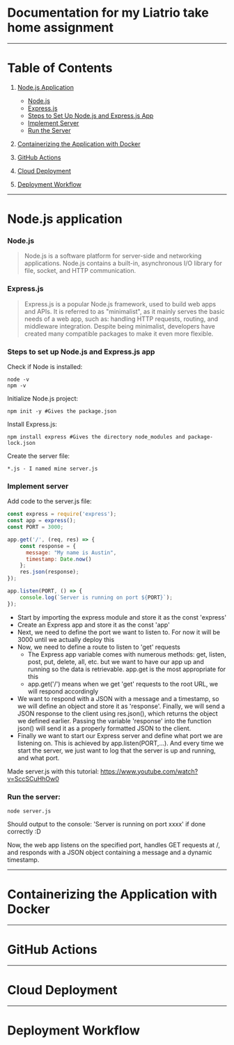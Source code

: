 # Documentation for my Liatrio take home assignment

---

# Table of Contents

1. [Node.js Application](#nodejs-application)
   - [Node.js](#nodejs)
   - [Express.js](#expressjs)
   - [Steps to Set Up Node.js and Express.js App](#steps-to-set-up-nodejs-and-expressjs-app)
   - [Implement Server](#implement-server)
   - [Run the Server](#run-the-server)

2. [Containerizing the Application with Docker](#containerizing-the-application-with-docker)

3. [GitHub Actions](#github-actions)

4. [Cloud Deployment](#cloud-deployment)

5. [Deployment Workflow](#deployment-workflow)

---

# Node.js application

### Node.js
> Node.js is a software platform for server-side and networking applications. Node.js contains a built-in, asynchronous I/O library for file, socket, and HTTP communication.

### Express.js
> Express.js is a popular Node.js framework, used to build web apps and APIs. It is referred to as "minimalist", as it mainly serves the basic needs of a web app, such as: handling HTTP requests, routing, and middleware integration. Despite being minimalist, developers have created many compatible packages to make it even more flexible. 

### Steps to set up Node.js and Express.js app
Check if Node is installed: 
```shell
node -v
npm -v
```

Initialize Node.js project:
```shell
npm init -y #Gives the package.json
```

Install Express.js:
```shell
npm install express #Gives the directory node_modules and package-lock.json
```

Create the server file:
```
*.js - I named mine server.js
```

### Implement server 
Add code to the server.js file:
```js
const express = require('express');
const app = express();
const PORT = 3000;

app.get('/', (req, res) => {
    const response = {
      message: "My name is Austin",
      timestamp: Date.now()
    };
    res.json(response);
});

app.listen(PORT, () => {
    console.log(`Server is running on port ${PORT}`);
});
```

- Start by importing the express module and store it as the const 'express'
- Create an Express app and store it as the const 'app'
- Next, we need to define the port we want to listen to. For now it will be 3000 until we actually deploy this
- Now, we need to define a route to listen to 'get' requests
    - The Express app variable comes with numerous methods: get, listen, post, put, delete, all, etc. but we want to have our app up and running so the data is retrievable. app.get is the most appropriate for this
    - app.get('/') means when we get 'get' requests to the root URL, we will respond accordingly
- We want to respond with a JSON with a message and a timestamp, so we will define an object and store it as 'response'. Finally, we will send a JSON response to the client using res.json(), which returns the object we defined earlier. Passing the variable 'response' into the function json() will send it as a properly formatted JSON to the client. 
- Finally we want to start our Express server and define what port we are listening on. This is achieved by app.listen(PORT,...). And every time we start the server, we just want to log that the server is up and running, and what port.

Made server.js with this tutorial: https://www.youtube.com/watch?v=SccSCuHhOw0

### Run the server:
```shell
node server.js
```

Should output to the console: 'Server is running on port xxxx' if done correctly :D

Now, the web app listens on the specified port, handles GET requests at /, and responds with a JSON object containing a message and a dynamic timestamp. 

---

# Containerizing the Application with Docker

---

# GitHub Actions

---

# Cloud Deployment

---

# Deployment Workflow
